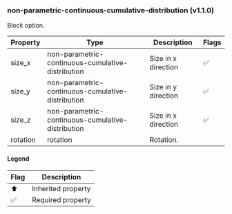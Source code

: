 ### non-parametric-continuous-cumulative-distribution (v1.1.0)
Block option.

| Property | Type | Description | Flags |
|---|---|---|---|
| size_x | non-parametric-continuous-cumulative-distribution | Size in x direction | ✅ |
| size_y | non-parametric-continuous-cumulative-distribution | Size in y direction | ✅ |
| size_z | non-parametric-continuous-cumulative-distribution | Size in x direction | ✅ |
| rotation | rotation | Rotation. |  |


#### Legend

| Flag | Description |
| --- | --- |
| ⬆️ | Inherited property |
| ✅ | Required property |


